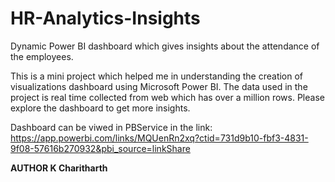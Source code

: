 # HR-Analytics-Insights
Dynamic Power BI dashboard which gives insights about the attendance of the employees.

This is a mini project which helped me in understanding the creation of visualizations dashboard using Microsoft Power BI.
The data used in the project is real time collected from web which has over a million rows.
Please explore the dashboard to get more insights.

Dashboard can be viwed in PBService in the link: https://app.powerbi.com/links/MQUenRn2xq?ctid=731d9b10-fbf3-4831-9f08-57616b270932&pbi_source=linkShare



**AUTHOR
K Charitharth**
